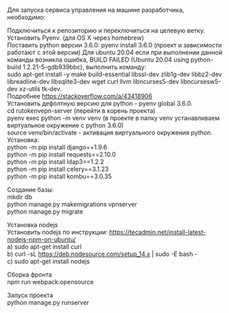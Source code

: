 Для запуска сервиса управления на машине разработчика, необходимо:

Подключиться к репозиторию и переключиться на целевую ветку.  
Установить Pyenv. (для OS X через homebrew)  
Поставить python версии 3.6.0:  pyenv install 3.6.0 (проект и зависимости работают с этой версии)
Для ubuntu 20.04 eсли при выполнении данной команды возникла ошибка, BUILD FAILED (Ubuntu 20.04 using python-build 1.2.21-5-gdb939bbc), выполнить команду:  
sudo apt-get install -y make build-essential libssl-dev zlib1g-dev libbz2-dev libreadline-dev libsqlite3-dev wget curl llvm libncurses5-dev libncursesw5-dev xz-utils tk-dev.  
Подробнее https://stackoverflow.com/a/43418906  
Установить дефолтную версию для python - pyenv global 3.6.0.  
cd rutokenvepn-server (перейти в корень проекта)  
pyenv exec python -m venv venv (в проекте в папку venv устанавливаем виртуальное окружение с python 3.6.0)  
source venv/bin/activate - активация виртуального окружения python.  
Установка:  
python -m pip install django==1.9.6  
python -m pip install requests==2.10.0  
python -m pip install ldap3==1.2.2  
python -m pip install celery==3.1.23  
python -m pip install kombu==3.0.35  

Создание базы:  
mkdir db  
python manage.py makemigrations vpnserver  
python manage.py migrate  

Установка nodejs  
Установить nodejs по инструкции: https://tecadmin.net/install-latest-nodejs-npm-on-ubuntu/  
а) sudo apt-get install curl  
b) curl -sL https://deb.nodesource.com/setup_14.x | sudo -E bash -  
c) sudo apt-get install nodejs  

Сборка фронта   
npm run webpack:opensource  

Запуск проекта  
python manage.py runserver  
